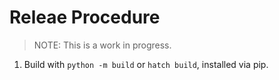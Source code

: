 # Releae Procedure

> NOTE: This is a work in progress.

1. Build with `python -m build` or `hatch build`, installed via pip.
